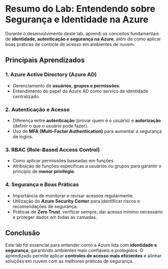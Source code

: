 # Resumo do Lab: Entendendo sobre Segurança e Identidade na Azure

Durante o desenvolvimento deste lab, aprendi os conceitos fundamentais de **identidade, autenticação e segurança na Azure**, além de como aplicar boas práticas de controle de acesso em ambientes de nuvem.  

## Principais Aprendizados

### 1. Azure Active Directory (Azure AD)
- Gerenciamento de **usuários, grupos e permissões**.  
- Entendimento do papel do Azure AD como serviço de identidade centralizado.  

### 2. Autenticação e Acesso
- Diferença entre **autenticação** (provar quem é o usuário) e **autorização** (definir o que o usuário pode fazer).  
- Uso de **MFA (Multi-Factor Authentication)** para aumentar a segurança de logins.  

### 3. RBAC (Role-Based Access Control)
- Como aplicar permissões baseadas em funções.  
- Atribuição de funções específicas a usuários ou grupos para garantir o princípio de **menor privilégio**.  

### 4. Segurança e Boas Práticas
- Importância de monitorar e revisar acessos regularmente.  
- Utilização do **Azure Security Center** para identificar riscos e recomendações de segurança.  
- Práticas de **Zero Trust**: verificar sempre, dar acesso mínimo necessário e proteger dados em todas as camadas.  

## Conclusão
Este lab foi essencial para entender como a Azure lida com **identidade e segurança**, garantindo ambientes mais confiáveis e protegidos. O aprendizado permite aplicar **controles de acesso mais eficientes** e alinhar soluções em nuvem com as melhores práticas de segurança.
